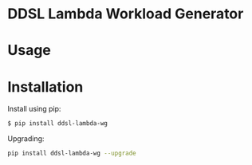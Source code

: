 # DDSL Lambda Workload Generator

# Usage

# Installation

Install using pip:
```bash
$ pip install ddsl-lambda-wg
```

Upgrading:
```bash
pip install ddsl-lambda-wg --upgrade
```


